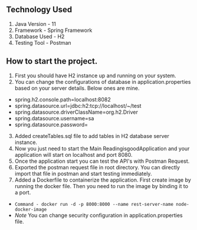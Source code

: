 
## Technology Used
1. Java Version - 11
2. Framework - Spring Framework
3. Database Used - H2   
4. Testing Tool - Postman


## How to start the project.
1. First you should have H2 instance up and running on your system.
2. You can change the configurations of database in application.properties based on your server details. Below ones are mine.
-  spring.h2.console.path=localhost:8082
-  spring.datasource.url=jdbc:h2:tcp://localhost/~/test
-  spring.datasource.driverClassName=org.h2.Driver
-  spring.datasource.username=sa
-  spring.datasource.password=
3. Added createTables.sql file to add tables in H2 database server instance.
4. Now you just need to start the Main ReadingisgoodApplication and your application will start on localhost and port 8080.
5. Once the application start you can test the API's with Postman Request.
6. Exported the postman request file in root directory. You can directly import that file in postman and start testing immediately.
7. Added a Dockerfile to containerize the application. First create image by running the docker file. Then you need to run the image by binding it to a port.
- `Command - docker run -d -p 8000:8000 --name rest-server-name node-docker-image`
- *Note* You can change security configuration in application.properties file.